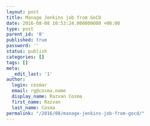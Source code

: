 ```yaml
---
layout: post
title: Manage Jenkins job from GoCD
date: 2016-08-08 10:53:24.000000000 +00:00
type: post
parent_id: '0'
published: true
password: ''
status: publish
categories: []
tags: []
meta:
  _edit_last: '1'
author:
  login: cosmar
  email: rg@cosma.name
  display_name: Razvan Cosma
  first_name: Razvan
  last_name: Cosma
permalink: "/2016/08/manage-jenkins-job-from-gocd/"
---
```

